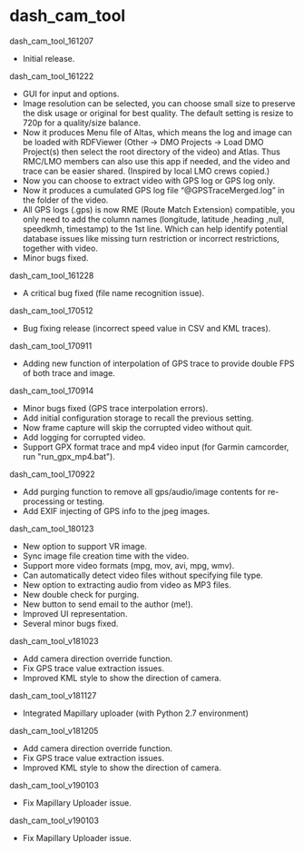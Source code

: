 # dash_cam_tool

dash_cam_tool_161207
* Initial release.

dash_cam_tool_161222
* GUI for input and options.
* Image resolution can be selected, you can choose small size to preserve the disk usage or original for best quality. The default setting is resize to 720p for a quality/size balance.
* Now it produces Menu file of Altas, which means the log and image can be loaded with RDFViewer (Other -> DMO Projects -> Load DMO Project(s) then select the root directory of the video) and Atlas. Thus RMC/LMO members can also use this app if needed, and the video and trace can be easier shared. (Inspired by local LMO crews copied.)
* Now you can choose to extract video with GPS log or GPS log only.
* Now it produces a cumulated GPS log file “@GPSTraceMerged.log” in the folder of the video.
* All GPS logs (.gps) is now RME (Route Match Extension) compatible, you only need to add the column names (longitude, latitude ,heading ,null, speedkmh, timestamp) to the 1st line. Which can help identify potential database issues like missing turn restriction or incorrect restrictions, together with video.
* Minor bugs fixed.

dash_cam_tool_161228
* A critical bug fixed (file name recognition issue).

dash_cam_tool_170512
* Bug fixing release (incorrect speed value in CSV and KML traces).

dash_cam_tool_170911
* Adding new function of interpolation of GPS trace to provide double FPS of both trace and image.

dash_cam_tool_170914
* Minor bugs fixed (GPS trace interpolation errors).
* Add initial configuration storage to recall the previous setting.
* Now frame capture will skip the corrupted video without quit.
* Add logging for corrupted video.
* Support GPX format trace and mp4 video input (for Garmin camcorder, run "run_gpx_mp4.bat").

dash_cam_tool_170922
* Add purging function to remove all gps/audio/image contents for re-processing or testing.
* Add EXIF injecting of GPS info to the jpeg images.

dash_cam_tool_180123
* New option to support VR image.
* Sync image file creation time with the video.
* Support more video formats (mpg, mov, avi, mpg, wmv).
* Can automatically detect video files without specifying file type.
* New option to extracting audio from video as MP3 files.
* New double check for purging.
* New button to send email to the author (me!).
* Improved UI representation.
* Several minor bugs fixed.

dash_cam_tool_v181023
* Add camera direction override function.
* Fix GPS trace value extraction issues.
* Improved KML style to show the direction of camera.

dash_cam_tool_v181127
* Integrated Mapillary uploader (with Python 2.7 environment)

dash_cam_tool_v181205
*  Add camera direction override function.
*  Fix GPS trace value extraction issues.
*  Improved KML style to show the direction of camera.

dash_cam_tool_v190103
*  Fix Mapillary Uploader issue.

dash_cam_tool_v190103
*  Fix Mapillary Uploader issue.
